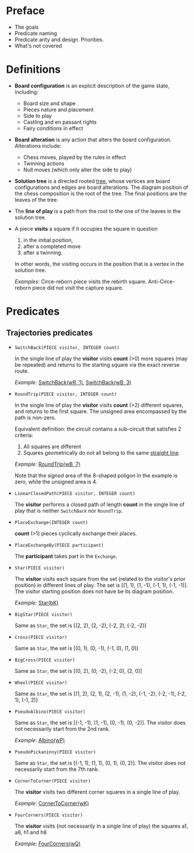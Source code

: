 # Preface
  * The goals
  * Predicate naming
  * Predicate arity and design. Priorities.
  * What's not covered

# Definitions

* **Board configuration** is an explicit description of the game state, including:
  * Board size and shape
  * Pieces nature and placement
  * Side to play
  * Castling and en passant rights
  * Fairy conditions in effect

* **Board alteration** is any action that alters the board configuration. Alterations include:
  * Chess moves, played by the rules in effect
  * Twinning actions
  * Null moves (which only alter the side to play)

* **Solution tree** is a directed rooted
  [tree](https://en.wikipedia.org/wiki/Tree_(graph_theory)), whose vertices are
  board configurations and edges are board alterations. The diagram position of the
  chess composition is the root of the tree. The final positions are the leaves of the tree.

* The **line of play** is a path from the root to the one of the leaves in the solution
  tree.

* A piece **visits** a square if it occupies the square in question
  1) in the initial position,
  2) after a completed move
  3) after a twinning.

  In other words, the visiting occurs in the position that is a vertex in the
  solution tree.

  *Examples:* Circe-reborn piece visits the rebirth square. Anti-Circe-reborn piece did not
  visit the capture square.

# Predicates

## Trajectories predicates

* `SwitchBack(PIECE visitor, INTEGER count)`

    In the single line of play the **visitor** visits **count** (>0) more squares
    (may be repeated) and returns to the starting square via the exact reverse route.

  *Example:*
  [SwitchBack(wR, 1)](http://yacpdb.org/#83447),
  [SwitchBack(wB, 3)](http://www.yacpdb.org/#412960)

* `RoundTrip(PIECE visitor, INTEGER count)`

    In the single line of play the **visitor** visits **count** (>2) different squares,
    and returns to the first square.
    The unsigned area encompassed by the path is non-zero.

    Equivalent definition: the circuit contains a sub-circuit that satisfies 2 criteria:
    1) All squares are different
    2) Squares geometrically do not all belong to the same
    [straight line](https://en.wikipedia.org/wiki/Line_(geometry)).

  *Example:*
  [RoundTrip(wB, 7)](http://www.yacpdb.org/#412003)

  Note that the *signed* area of the 8-shaped poligon in the example is zero,
  while the unsigned area is 4.


* `LinearClosedPath(PIECE visitor, INTEGER count)`

    The **visitor** performs  a closed path of length **count** in the single line of play
    that is neither `SwitchBack` nor `RoundTrip`.

* `PlaceExchange(INTEGER count)`

  **count** (>1) pieces cyclically exchange their places.

* `PlaceExchangeBy(PIECE participant)`

  The **participant** takes part in the `Exchange`.

* `Star(PIECE visitor)`

  The **visitor** visits each square from the set (related to the visitor's prior
  position) in different lines of play. The set is [(1, 1), (1, -1), (-1, 1), (-1, -1)].
  The visitor starting position does not have be its diagram position.

   *Example:* [Star(bK)](http://yacpdb.org/#49265)


* `BigStar(PIECE visitor)`

  Same as `Star`, the set is [(2, 2), (2, -2), (-2, 2), (-2, -2)]

* `Cross(PIECE visitor)`

  Same as `Star`, the set is [(0, 1), (0, -1), (-1, 0), (1, 0)]

* `BigCross(PIECE visitor)`

  Same as `Star`, the set is [(0, 2), (0, -2), (-2, 0), (2, 0)]

* `Wheel(PIECE visitor)`

  Same as `Star`, the set is [(1, 2), (2, 1), (2, -1), (1, -2), (-1, -2), (-2, -1), (-2, 1), (-1, 2)]

* `PseudoAlbino(PIECE visitor)`

  Same as `Star`, the set is [(-1, -1), (1, -1), (0, -1), (0, -2)]. The visitor does not
  necessarily start from the 2nd rank.

  *Example*: [Albino(wP)](http://yacpdb.org/#44165)

* `PseudoPickaninny(PIECE visitor)`

  Same as `Star`, the set is [(-1, 1), (1, 1), (0, 1), (0, 2)]. The visitor does not
  necessarily start from the 7th rank.

* `CornerToCorner(PIECE visitor)`

   The **visitor** visits two different corner squares in a single line of play.

  *Example*: [CornerToCorner(wK)](http://yacpdb.org/#341021)

* `FourCorners(PIECE visitor)`

  The **visitor** visits (not necessarily in a single line of play) the squares a1, a8, h1 and
  h8

  *Example*: [FourCorners(wQ)](http://yacpdb.org/#297)


